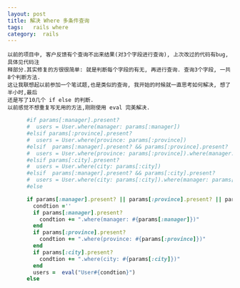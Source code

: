 ```yaml
---
layout: post
title: 解决 Where 多条件查询
tags:   rails where
category:  rails
---
```



    以前的项目中, 客户反馈有个查询不出来结果(对3个字段进行查询), 上次改过的代码有bug,具体见代码注
    释部分.其实修复的方很很简单: 就是判断每个字段的有无, 再进行查询. 查询3个字段, 一共 8个判断方法.
    这让我联想起以前参加一个笔试题,也是类似的查询, 我开始的时候就一直思考如何解决, 想了半小时,最后
    还是写了10几个 if else 的判断.
    以前感觉不想重复写无用的方法,刚刚使用 eval 完美解决.

```ruby
      #if params[:manager].present?
      #  users = User.where(manager: params[:manager])
      #elsif params[:province].present?
      #  users = User.where(province: params[:province])
      #elsif  params[:manager].present? && params[:province].present?
      #  users = User.where(province: params[:province]).where(manager: params[:manager])
      #elsif params[:city].present?
      #  users = User.where(city: params[:city])
      #elsif  params[:manager].present? && params[:city].present?
      #  users = User.where(city: params[:city]).where(manager: params[:manager])
      #else

      if params[:manager].present? || params[:province].present? || params[:city].present?
        condtion =''
        if params[:manager].present?
          condtion += ".where(manager: #{params[:manager]})"
        end
        if params[:province].present?
          condtion += ".where(province: #{params[:province]})"
        end
        if params[:city].present?
          condtion += ".where(city: #{params[:city]})"
        end
        users =  eval("User#{condtion}")
      else
```
